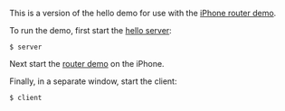This is a version of the hello demo for use with the [iPhone router
demo](../../IceTouch/iPhone/router).

To run the demo, first start the [hello server](../hello):
```
$ server
```
Next start the [router demo](../../IceTouch/iPhone/router) on the
iPhone.

Finally, in a separate window, start the client:
```
$ client
```